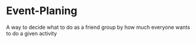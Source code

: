# Event-Planing
A way to decide what to do as a friend group by how much everyone wants to do a given activity
